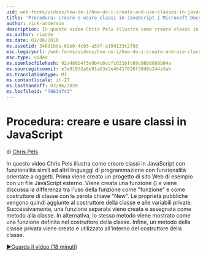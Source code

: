```yaml
---
uid: web-forms/videos/how-do-i/how-do-i-create-and-use-classes-in-javascript
title: 'Procedura: creare e usare classi in JavaScript | Microsoft Docs'
author: rick-anderson
description: In questo video Chris Pels illustra come creare classi in JavaScript con funzionalità simili ad altri linguaggi di programmazione con capabilitie orientati agli oggetti...
ms.author: riande
ms.date: 01/08/2010
ms.assetid: 348d1bda-69e0-4cb5-a59f-a104133c2f93
msc.legacyurl: /web-forms/videos/how-do-i/how-do-i-create-and-use-classes-in-javascript
msc.type: video
ms.openlocfilehash: 92a488b4f3e9b4c6ccfc0316fc69c96b8889b04a
ms.sourcegitcommit: e7e91932a6e91a63e2e46417626f39d6b244a3ab
ms.translationtype: MT
ms.contentlocale: it-IT
ms.lasthandoff: 03/06/2020
ms.locfileid: "78634743"
---
```

# <a name="how-do-i-create-and-use-classes-in-javascript"></a>Procedura: creare e usare classi in JavaScript

di [Chris Pels](https://twitter.com/chrispels)

In questo video Chris Pels illustra come creare classi in JavaScript con funzionalità simili ad altri linguaggi di programmazione con funzionalità orientate a oggetti. Prima viene creato un progetto di sito Web di esempio con un file JavaScript esterno. Viene creata una funzione () e viene discussa la differenza tra l'uso della funzione come "funzione" e come costruttore di classe con la parola chiave "New". Le proprietà pubbliche vengono quindi aggiunte al costruttore della classe e alle variabili private. Successivamente, una funzione separata viene creata e assegnata come metodo alla classe. In alternativa, lo stesso metodo viene mostrato come una funzione definita nel costruttore della classe. Infine, un metodo della classe privata viene creato e utilizzato all'interno del costruttore della classe.

[&#9654;Guarda il video (18 minuti)](https://channel9.msdn.com/Blogs/ASP-NET-Site-Videos/how-do-i-create-and-use-classes-in-javascript)
